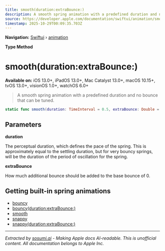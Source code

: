 ```yaml
---
title: smooth(duration:extraBounce:)
description: A smooth spring animation with a predefined duration and no bounce that can be tuned.
source: https://developer.apple.com/documentation/swiftui/animation/smooth(duration:extrabounce:)
timestamp: 2025-10-29T00:09:35.703Z
---
```


**Navigation:** [Swiftui](/documentation/swiftui) › [animation](/documentation/swiftui/animation)

**Type Method**

# smooth(duration:extraBounce:)

**Available on:** iOS 13.0+, iPadOS 13.0+, Mac Catalyst 13.0+, macOS 10.15+, tvOS 13.0+, visionOS 1.0+, watchOS 6.0+

> A smooth spring animation with a predefined duration and no bounce that can be tuned.

```swift
static func smooth(duration: TimeInterval = 0.5, extraBounce: Double = 0.0) -> Animation
```

## Parameters

**duration**

The perceptual duration, which defines the pace of the spring. This is approximately equal to the settling duration, but for very bouncy springs, will be the duration of the period of oscillation for the spring.



**extraBounce**

How much additional bounce should be added to the base bounce of 0.



## Getting built-in spring animations

- [bouncy](/documentation/swiftui/animation/bouncy)
- [bouncy(duration:extraBounce:)](/documentation/swiftui/animation/bouncy(duration:extrabounce:))
- [smooth](/documentation/swiftui/animation/smooth)
- [snappy](/documentation/swiftui/animation/snappy)
- [snappy(duration:extraBounce:)](/documentation/swiftui/animation/snappy(duration:extrabounce:))

---

*Extracted by [sosumi.ai](https://sosumi.ai) - Making Apple docs AI-readable.*
*This is unofficial content. All documentation belongs to Apple Inc.*

